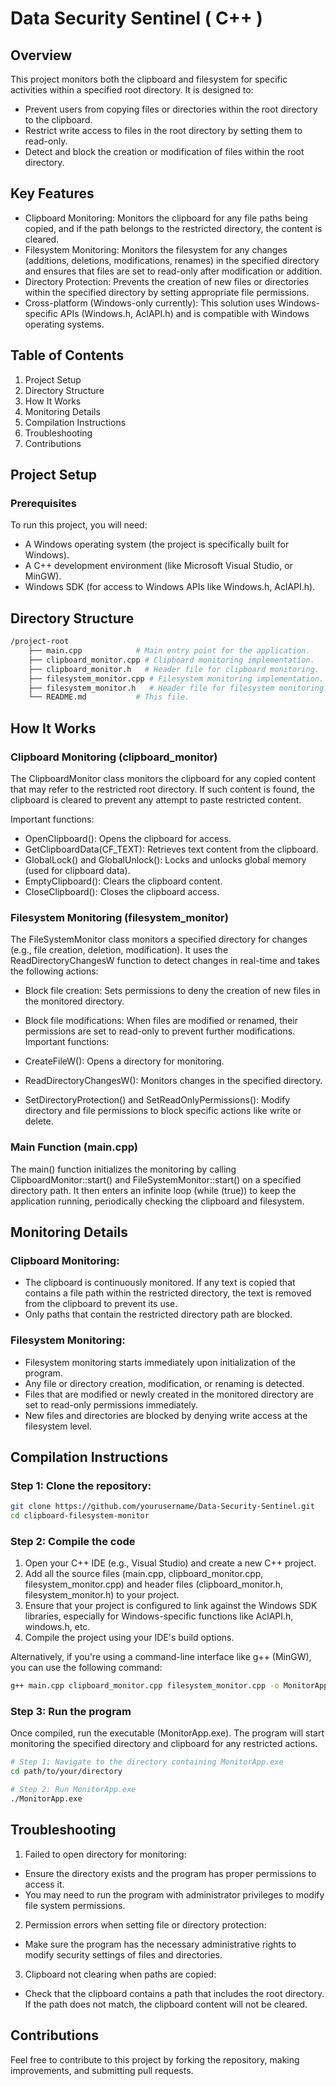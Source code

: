 # Data Security Sentinel ( C++ )

## Overview
This project monitors both the clipboard and filesystem for specific activities within a specified root directory. It is designed to:

- Prevent users from copying files or directories within the root directory to the clipboard.
- Restrict write access to files in the root directory by setting them to read-only.
- Detect and block the creation or modification of files within the root directory.

## Key Features
- Clipboard Monitoring: Monitors the clipboard for any file paths being copied, and if the path belongs to the restricted directory, the content is cleared.
- Filesystem Monitoring: Monitors the filesystem for any changes (additions, deletions, modifications, renames) in the specified directory and ensures that files are set to read-only after modification or addition.
- Directory Protection: Prevents the creation of new files or directories within the specified directory by setting appropriate file permissions.
- Cross-platform (Windows-only currently): This solution uses Windows-specific APIs (Windows.h, AclAPI.h) and is compatible with Windows operating systems.
## Table of Contents
1. Project Setup
2. Directory Structure
3. How It Works
4. Monitoring Details
5. Compilation Instructions
6. Troubleshooting
7. Contributions

## Project Setup
### Prerequisites
To run this project, you will need:

- A Windows operating system (the project is specifically built for Windows).
- A C++ development environment (like Microsoft Visual Studio, or MinGW).
- Windows SDK (for access to Windows APIs like Windows.h, AclAPI.h).

## Directory Structure
```bash
/project-root
    ├── main.cpp            # Main entry point for the application.
    ├── clipboard_monitor.cpp # Clipboard monitoring implementation.
    ├── clipboard_monitor.h   # Header file for clipboard monitoring.
    ├── filesystem_monitor.cpp # Filesystem monitoring implementation.
    ├── filesystem_monitor.h   # Header file for filesystem monitoring.
    └── README.md           # This file.
```    
## How It Works
### Clipboard Monitoring (clipboard_monitor)
The ClipboardMonitor class monitors the clipboard for any copied content that may refer to the restricted root directory. If such content is found, the clipboard is cleared to prevent any attempt to paste restricted content.

Important functions:

- OpenClipboard(): Opens the clipboard for access.
- GetClipboardData(CF_TEXT): Retrieves text content from the clipboard.
- GlobalLock() and GlobalUnlock(): Locks and unlocks global memory (used for clipboard data).
- EmptyClipboard(): Clears the clipboard content.
- CloseClipboard(): Closes the clipboard access.
### Filesystem Monitoring (filesystem_monitor)
The FileSystemMonitor class monitors a specified directory for changes (e.g., file creation, deletion, modification). It uses the ReadDirectoryChangesW function to detect changes in real-time and takes the following actions:

- Block file creation: Sets permissions to deny the creation of new files in the monitored directory.
- Block file modifications: When files are modified or renamed, their permissions are set to read-only to prevent further modifications.
Important functions:

- CreateFileW(): Opens a directory for monitoring.
- ReadDirectoryChangesW(): Monitors changes in the specified directory.
- SetDirectoryProtection() and SetReadOnlyPermissions(): Modify directory and file permissions to block specific actions like write or delete.

### Main Function (main.cpp)
The main() function initializes the monitoring by calling ClipboardMonitor::start() and FileSystemMonitor::start() on a specified directory path. It then enters an infinite loop (while (true)) to keep the application running, periodically checking the clipboard and filesystem.

## Monitoring Details
### Clipboard Monitoring:
- The clipboard is continuously monitored. If any text is copied that contains a file path within the restricted directory, the text is removed from the clipboard to prevent its use.
- Only paths that contain the restricted directory path are blocked.
### Filesystem Monitoring:
- Filesystem monitoring starts immediately upon initialization of the program.
- Any file or directory creation, modification, or renaming is detected.
- Files that are modified or newly created in the monitored directory are set to read-only permissions immediately.
- New files and directories are blocked by denying write access at the filesystem level.

## Compilation Instructions
### Step 1: Clone the repository:
   ```bash
   git clone https://github.com/yourusername/Data-Security-Sentinel.git
   cd clipboard-filesystem-monitor
   ```

### Step 2: Compile the code
1. Open your C++ IDE (e.g., Visual Studio) and create a new C++ project.
2. Add all the source files (main.cpp, clipboard_monitor.cpp, filesystem_monitor.cpp) and header files (clipboard_monitor.h, filesystem_monitor.h) to your project.
3. Ensure that your project is configured to link against the Windows SDK libraries, especially for Windows-specific functions like AclAPI.h, windows.h, etc.
4. Compile the project using your IDE's build options.

Alternatively, if you're using a command-line interface like g++ (MinGW), you can use the following command:

```bash
g++ main.cpp clipboard_monitor.cpp filesystem_monitor.cpp -o MonitorApp -lacl
```
### Step 3: Run the program
Once compiled, run the executable (MonitorApp.exe). The program will start monitoring the specified directory and clipboard for any restricted actions.
```bash
# Step 1: Navigate to the directory containing MonitorApp.exe
cd path/to/your/directory

# Step 2: Run MonitorApp.exe
./MonitorApp.exe
```

## Troubleshooting
1. Failed to open directory for monitoring:

- Ensure the directory exists and the program has proper permissions to access it.
- You may need to run the program with administrator privileges to modify file system permissions.
2. Permission errors when setting file or directory protection:

- Make sure the program has the necessary administrative rights to modify security settings of files and directories.
3. Clipboard not clearing when paths are copied:

- Check that the clipboard contains a path that includes the root directory. If the path does not match, the clipboard content will not be cleared.


## Contributions
Feel free to contribute to this project by forking the repository, making improvements, and submitting pull requests.
